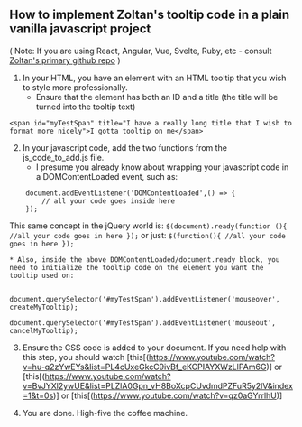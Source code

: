 ## How to implement Zoltan's tooltip code in a plain vanilla javascript project

( Note: If you are using React, Angular, Vue, Svelte, Ruby, etc - consult [Zoltan's primary github repo](https://github.com/zoltantothcom/vanilla-js-tooltip) )


1. In your HTML, you have an element with an HTML tooltip that you wish to style more professionally.
    * Ensure that the element has both an ID and a title (the title will be turned into the tooltip text)


`<span id="myTestSpan" title="I have a really long title that I wish to format more nicely">I gotta tooltip on me</span>`


2. In your javascript code, add the two functions from the js_code_to_add.js file.
    * I presume you already know about wrapping your javascript code in a DOMContentLoaded event, such as:

```
    document.addEventListener('DOMContentLoaded',() => {
        // all your code goes inside here
    });
```
This same concept in the jQuery world is:
     `$(document).ready(function (){ //all your code goes in here });`
or just:
     `$(function(){ //all your code goes in here });`

    * Also, inside the above DOMContentLoaded/document.ready block, you need to initialize the tooltip code on the element you want the tooltip used on:

```
     document.querySelector('#myTestSpan').addEventListener('mouseover', createMyTooltip);
     document.querySelector('#myTestSpan').addEventListener('mouseout', cancelMyTooltip);
```

3. Ensure the CSS code is added to your document. If you need help with this step, you should watch [this[(https://www.youtube.com/watch?v=hu-q2zYwEYs&list=PL4cUxeGkcC9ivBf_eKCPIAYXWzLlPAm6G)] or [this[(https://www.youtube.com/watch?v=BvJYXl2ywUE&list=PLZlA0Gpn_vH8BoXcpCUvdmdPZFuR5y2lV&index=1&t=0s)] or [this[(https://www.youtube.com/watch?v=qz0aGYrrlhU)]

4. You are done. High-five the coffee machine.
